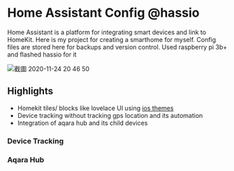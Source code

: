 # Home Assistant Config @hassio

Home Assistant is a platform for integrating smart devices and link to HomeKit. Here is my project for creating a smarthome for myself.
Config files are stored here for backups and version control.
Used raspberry pi 3b+ and flashed hassio for it

![截圖 2020-11-24 20 46 50](https://user-images.githubusercontent.com/62586450/100095900-2ecb9c80-2e96-11eb-89da-eb418e2997e8.png)

## Highlights

- Homekit tiles/ blocks like lovelace UI using [ios themes](https://github.com/basnijholt/lovelace-ios-themes)
- Device tracking without tracking gps location and its automation
- Integration of aqara hub and its child devices

### Device Tracking

### Aqara Hub
